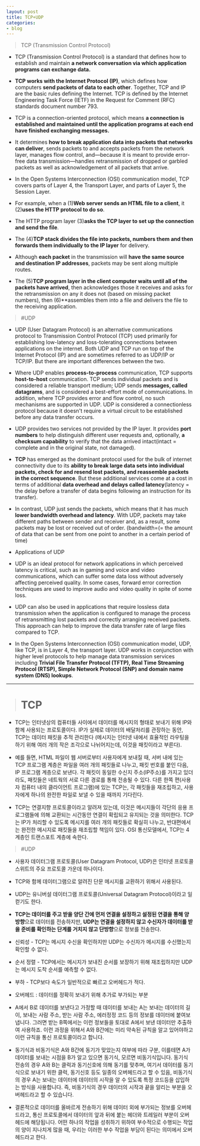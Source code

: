 ```yaml
---
layout: post
title: TCP+UDP
categories:
- blog
---
```



> TCP (Transmission Control Protocol)

* TCP (Transmission Control Protocol) is a standard that defines how to establish and maintain **a network conversation via which application programs can exchange data.**
* **TCP works with the Internet Protocol (IP)**, which defines how computers **send packets of data to each other**. Together, TCP and IP are the basic rules defining the Internet. TCP is defined by the Internet Engineering Task Force (IETF) in the Request for Comment (RFC) standards document number 793.

* TCP is a connection-oriented protocol, which means **a connection is established and maintained until the application programs at each end have finished exchanging messages.** 
* It determines **how to break application data into packets that networks can deliver**, sends packets to and accepts packets from the network layer, manages flow control, and—because it is meant to provide error-free data transmission—handles retransmission of dropped or garbled packets as well as acknowledgement of all packets that arrive.  
* In the Open Systems Interconnection (OSI) communication model, TCP covers parts of Layer 4, the Transport Layer, and parts of Layer 5, the Session Layer.

* For example, when a (1)**Web server sends an HTML file to a client**, it (2)**uses the HTTP protocol to do so**. 
* The HTTP program layer (3)**asks the TCP layer to set up the connection and send the file**.  
* The (4)**TCP stack divides the file into packets, numbers them and then forwards them individually to the IP layer** for delivery. 
* Although **each packet** in the transmission will **have the same source and destination IP addresses**, packets may be sent along multiple routes. 
* The (5)**TCP program layer in the client computer waits until all of the packets have arrived**, then acknowledges those it receives and asks for the retransmission on any it does not (based on missing packet numbers), then (6)**assembles them into a file and delivers the file to the receiving application.

> #UDP

* UDP (User Datagram Protocol) is an alternative communications protocol to Transmission Control Protocol (TCP) used primarily for establishing low-latency and loss-tolerating connections between applications on the internet. Both UDP and TCP run on top of the Internet Protocol (IP) and are sometimes referred to as UDP/IP or TCP/IP. But there are important differences between the two.

* Where UDP enables **process-to-process** communication, TCP supports **host-to-host** communication. TCP sends individual packets and is considered a reliable transport medium; UDP sends **messages, called datagrams**, and is considered a best-effort mode of communications. In addition, where TCP provides error and flow control, no such mechanisms are supported in UDP. UDP is considered a connectionless protocol because it doesn't require a virtual circuit to be established before any data transfer occurs.

* UDP provides two services not provided by the IP layer. It provides **port numbers** to help distinguish different user requests and, optionally, **a checksum capability** to verify that the data arrived intact(intact = complete and in the original state, not damaged).

* **TCP** has emerged as the dominant protocol used for the bulk of internet connectivity due to its **ability to break large data sets into individual packets, check for and resend lost packets, and reassemble packets in the correct sequence**. But these additional services come at a cost in terms of additional **data overhead and delays called latency**(latency = the delay before a transfer of data begins following an instruction for its transfer).

* In contrast, UDP just sends the packets, which means that it has much **lower bandwidth overhead and latency**. With UDP, packets may take different paths between sender and receiver and, as a result, some packets may be lost or received out of order.  (bandwidth=(= the amount of data that can be sent from one point to another in a certain period of time)

* Applications of UDP
* UDP is an ideal protocol for network applications in which perceived latency is critical, such as in gaming and voice and video communications, which can suffer some data loss without adversely affecting perceived quality. In some cases, forward error correction techniques are used to improve audio and video quality in spite of some loss.

* UDP can also be used in applications that require lossless data transmission when the application is configured to manage the process of retransmitting lost packets and correctly arranging received packets. This approach can help to improve the data transfer rate of large files compared to TCP.

* In the Open Systems Interconnection (OSI) communication model, UDP, like TCP, is in Layer 4, the transport layer. UDP works in conjunction with higher level protocols to help manage data transmission services including **Trivial File Transfer Protocol (TFTP), Real Time Streaming Protocol (RTSP), Simple Network Protocol (SNP) and domain name system (DNS) lookups**.



- - -


> # TCP

* TCP는 인터넷상의 컴퓨터들 사이에서 데이터를 메시지의 형태로 보내기 위해 IP와 함께 사용되는 프로토콜이다. IP가 실제로 데이터의 배달처리를 관장하는 동안, TCP는 데이터 패킷을 추적 관리한다 (메시지는 인터넷 내에서 효율적인 라우팅을 하기 위해 여러 개의 작은 조각으로 나뉘어지는데, 이것을 패킷이라고 부른다).

* 예를 들면, HTML 파일이 웹 서버로부터 사용자에게 보내질 때, 서버 내에 있는 TCP 프로그램 계층은 파일을 여러 개의 패킷들로 나누고, 패킷 번호를 붙인 다음, IP 프로그램 계층으로 보낸다. 각 패킷이 동일한 수신지 주소(IP주소)를 가지고 있더라도, 패킷들은 네트웍의 서로 다른 경로를 통해 전송될 수 있다. 다른 한쪽 편(사용자 컴퓨터 내의 클라이언트 프로그램)에 있는 TCP는, 각 패킷들을 재조립하고, 사용자에게 하나의 완전한 파일로 보낼 수 있을 때까지 기다린다.

* TCP는 연결지향 프로토콜이라고 알려져 있는데, 이것은 메시지들이 각단의 응용 프로그램들에 의해 교환되는 시간동안 연결이 확립되고 유지되는 것을 의미한다. TCP는 IP가 처리할 수 있도록 메시지를 여러 개의 패킷들로 확실히 나누고, 반대편에서는 완전한 메시지로 패킷들을 재조립할 책임이 있다. OSI 통신모델에서, TCP는 4계층인 트랜스포트 계층에 속한다.


> #UDP

* 사용자 데이터그램 프로토콜(User Datagram Protocol, UDP)은 인터넷 프로토콜 스위트의 주요 프로토콜 가운데 하나이다. 
* TCP와 함께 데이터그램으로 알려진 단문 메시지를 교환하기 위해서 사용된다. 
* UDP는 유니버설 데이터그램 프로토콜(Universal Datagram Protocol)이라고 일컫기도 한다.

* **TCP는 데이터를 주고 받을 양단 간에 먼저 연결을 설정하고 설정된 연결을 통해 양방향**으로 데이터를 전송하지만, **UDP는 연결을 설정하지 않고 수신자가 데이터를 받을 준비를 확인하는 단계를 거치지 않고 단방향**으로 정보를 전송한다.

* 신뢰성 - TCP는 메시지 수신을 확인하지만 UDP는 수신자가 메시지를 수신했는지 확인할 수 없다.
* 순서 정렬 - TCP에서는 메시지가 보내진 순서를 보장하기 위해 재조립하지만 UDP는 메시지 도착 순서를 예측할 수 없다.
* 부하 - TCP보다 속도가 일반적으로 빠르고 오버헤드가 적다.

* 오버헤드 : 데이터를 정확히 보내기 위해 추가로 부가되는 부분
* A에서 B로 데이터를 보낸다고 가정할 때 데이터를 보내는 A는 보내는 데이터의 길이, 보내는 사람 주소, 받는 사람 주소, 에러정정 코드 등의 정보를 데이터에 붙여보냅니다. 그러면 받는 B쪽에서는 이런 정보들을 토대로 A에서 보낸 데이터만 추출하여 사용하죠. 이런 과정을 위해서 A와 B간에는 미리 약속된 규칙을 알고 있어야하고 이런 규칙을 통신 프로토콜이라고 합니다. 

* 동기식과 비동기식은 A와 B간에 동기가 맞았는지 여부에 따라 구분, 이를테면 A가 데이터를 보내는 시점을 B가 알고 있으면 동기식, 모르면 비동기식입니다. 동기식 전송의 경우 A와 B는 클럭과 동기신호에 의해 동기를 맞추며, 여기서 데이터를 동기식으로 보내기 위한 클럭, 동기신호 등도 일종의 오버헤드라고 할 수 있음, 비동기식의 경우 A는 보내는 데이터에 데이터의 시작을 알 수 있도록 특정 코드등을 삽입하는 방식을 사용합니다. 즉, 비동기식의 경우 데이터의 시작과 끝을 알리는 부분을 오버헤드라고 할 수 있습니다.

* 결론적으로 데이터를 올바르게 전송하기 위해 데이터 외에 부가되는 정보를 오버헤드라고, 통신 프로토콜에서 데이터의 앞과 뒤에 붙는 헤더와 트레일러 부분이 오버헤드에 해당됩니다. 어떤 하나의 작업을 성취하기 위하여 부수적으로 수행되는 작업의 양이 지나치게 많을 때, 우리는 이러한 부수 작업을 부담이 된다는 의미에서 오버헤드라고 한다.

